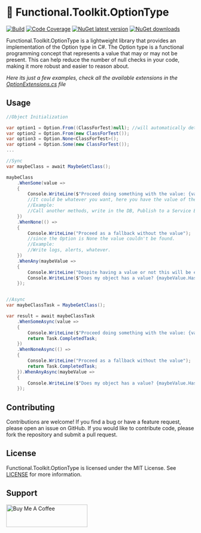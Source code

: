 # 🚀 Functional.Toolkit.OptionType

[![Build](https://github.com/ricardotondello/Functional.Toolkit.OptionType/actions/workflows/dotnet.yml/badge.svg?branch=main)](https://github.com/ricardotondello/Functional.Toolkit.OptionType/actions/workflows/dotnet.yml)
[![Code Coverage](https://img.shields.io/badge/Code%20Coverage-100%25-success?style=flat)](https://ricardotondello.github.io/Functional.Toolkit.OptionType/unittests)
[![NuGet latest version](https://badgen.net/nuget/v/Functional.Toolkit.OptionType/latest)](https://nuget.org/packages/Functional.Toolkit.OptionType)
[![NuGet downloads](https://img.shields.io/nuget/dt/Functional.Toolkit.OptionType)](https://www.nuget.org/packages/Functional.Toolkit.OptionType)


Functional.Toolkit.OptionType is a lightweight library that provides an implementation of the Option type in C#.
The Option type is a functional programming concept that represents a value that may or may not be present. 
This can help reduce the number of null checks in your code, making it more robust and easier to reason about.

_Here its just a few examples, check all the available extensions in the [OptionExtensions.cs](https://github.com/ricardotondello/Functional.Toolkit.OptionType/blob/main/src/Functional.Toolkit.OptionType/OptionExtensions.cs) file_

## Usage

```csharp
//Object Initialization

var option1 = Option.From((ClassForTest)null); //will automatically determine if its None or Some based on the generic type
var option2 = Option.From(new ClassForTest());
var option3 = Option.None<ClassForTest>();
var option4 = Option.Some(new ClassForTest());
...

//Sync
var maybeClass = await MaybeGetClass();

maybeClass
    .WhenSome(value =>
    {
        Console.WriteLine($"Proceed doing something with the value: {value.Name}");
        //It could be whatever you want, here you have the value of the type of the Option
        //Example:
        //Call another methods, write in the DB, Publish to a Service Bus, infinity...
    })
    .WhenNone(() =>
    {
        Console.WriteLine("Proceed as a fallback without the value");
        //since the Option is None the value couldn't be found.
        //Example:
        //Write logs, alerts, whatever.
    })
    .WhenAny(maybeValue =>
    {
        Console.WriteLine("Despite having a value or not this will be execute and you can decide what to do.");
        Console.WriteLine($"Does my object has a value? {maybeValue.HasValue}");
    });


//Async
var maybeClassTask = MaybeGetClass();

var result = await maybeClassTask
    .WhenSomeAsync(value => 
    { 
        Console.WriteLine($"Proceed doing something with the value: {value.Name}");
        return Task.CompletedTask;
    })
    .WhenNoneAsync(() =>
    {
        Console.WriteLine("Proceed as a fallback without the value");
        return Task.CompletedTask;
    }).WhenAnyAsync(maybeValue =>
    {
        Console.WriteLine($"Does my object has a value? {maybeValue.HasValue}");
    });
```

## Contributing

Contributions are welcome! If you find a bug or have a feature request, please open an issue on GitHub.
If you would like to contribute code, please fork the repository and submit a pull request.

## License

Functional.Toolkit.OptionType is licensed under the MIT License. 
See [LICENSE](https://github.com/ricardotondello/Functional.Toolkit.OptionType/blob/main/LICENSE) for more information.

## Support

<a href="https://www.buymeacoffee.com/ricardotondello" target="_blank"><img src="https://cdn.buymeacoffee.com/buttons/v2/default-yellow.png" alt="Buy Me A Coffee" style="height: 60px !important;width: 217px !important;" ></a>

